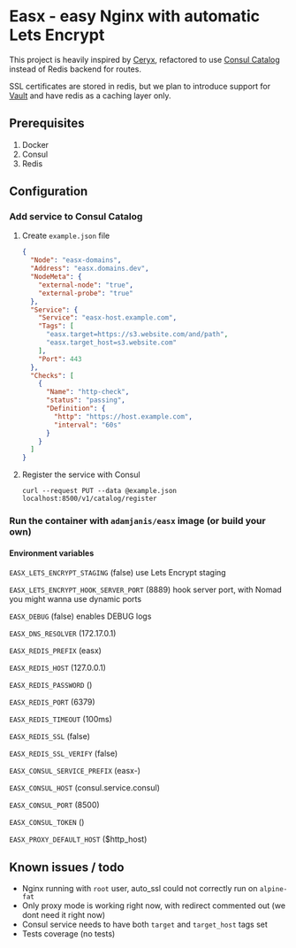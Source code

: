 # Easx - easy Nginx with automatic Lets Encrypt 
This project is heavily inspired by [Ceryx](https://github.com/sourcelair/ceryx), 
refactored to use [Consul Catalog](https://www.hashicorp.com/blog/consul-and-external-services/) instead of Redis backend for routes. 

SSL certificates are stored in redis, but we plan to introduce support for [Vault](https://github.com/hashicorp/vault/)
and have redis as a caching layer only.

## Prerequisites
1. Docker
2. Consul
3. Redis 

## Configuration

### Add service to Consul Catalog
1. Create `example.json` file
    ```json
    {
      "Node": "easx-domains",
      "Address": "easx.domains.dev",
      "NodeMeta": {
        "external-node": "true",
        "external-probe": "true"
      },
      "Service": {
        "Service": "easx-host.example.com",
        "Tags": [
          "easx.target=https://s3.website.com/and/path",
          "easx.target_host=s3.website.com"
        ],
        "Port": 443
      },
      "Checks": [
        {
          "Name": "http-check",
          "status": "passing",
          "Definition": {
            "http": "https://host.example.com",
            "interval": "60s"
          }
        }
      ]
    }
    ```

2. Register the service with Consul 
    ```shell script
    curl --request PUT --data @example.json localhost:8500/v1/catalog/register
    ```

### Run the container with `adamjanis/easx` image (or build your own)

#### Environment variables
`EASX_LETS_ENCRYPT_STAGING` (false) use Lets Encrypt staging

`EASX_LETS_ENCRYPT_HOOK_SERVER_PORT` (8889) hook server port, 
with Nomad you might wanna use dynamic ports

`EASX_DEBUG` (false) enables DEBUG logs

`EASX_DNS_RESOLVER` (172.17.0.1)

`EASX_REDIS_PREFIX` (easx)

`EASX_REDIS_HOST` (127.0.0.1)

`EASX_REDIS_PASSWORD` ()

`EASX_REDIS_PORT` (6379)

`EASX_REDIS_TIMEOUT` (100ms)

`EASX_REDIS_SSL` (false)

`EASX_REDIS_SSL_VERIFY` (false)

`EASX_CONSUL_SERVICE_PREFIX` (easx-)

`EASX_CONSUL_HOST` (consul.service.consul)

`EASX_CONSUL_PORT` (8500)

`EASX_CONSUL_TOKEN` ()

`EASX_PROXY_DEFAULT_HOST` ($http_host)


## Known issues / todo
- Nginx running with `root` user, auto_ssl could not correctly run on `alpine-fat`
- Only proxy mode is working right now, with redirect commented out (we dont need it right now)
- Consul service needs to have both `target` and `target_host` tags set
- Tests coverage (no tests)
